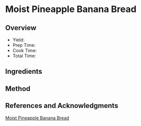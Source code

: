# Moist Pineapple Banana Bread

## Overview

- Yield:
- Prep Time:
- Cook Time:
- Total Time:

## Ingredients


## Method



## References and Acknowledgments

[Moist Pineapple Banana Bread](http://www.jamhands.net/2013/09/moist-pineapple-banana-bread.html)
